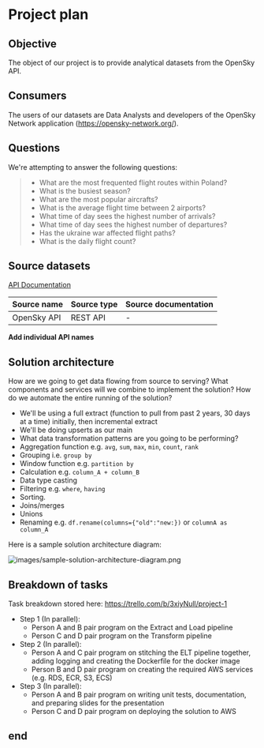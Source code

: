 # Project plan 

## Objective 
The object of our project is to provide analytical datasets from the OpenSky API.

## Consumers 
The users of our datasets are Data Analysts and developers of the OpenSky Network application (https://opensky-network.org/).

## Questions 
We're attempting to answer the following questions:

> - What are the most frequented flight routes within Poland?
> - What is the busiest season?
> - What are the most popular aircrafts?
> - What is the average flight time between 2 airports?
> - What time of day sees the highest number of arrivals?
> - What time of day sees the highest number of departures?
> - Has the ukraine war affected flight paths?
> - What is the daily flight count?


## Source datasets 
[API Documentation](https://openskynetwork.github.io/opensky-api/index.html)

| Source name | Source type | Source documentation |
| - | - | - |
| OpenSky API | REST API | - | 
**Add individual API names**

## Solution architecture
How are we going to get data flowing from source to serving? What components and services will we combine to implement the solution? How do we automate the entire running of the solution? 

- We'll be using a full extract (function to pull from past 2 years, 30 days at a time) initially, then incremental extract 
- We'll be doing upserts as our main 
- What data transformation patterns are you going to be performing?
- Aggregation function e.g. `avg`, `sum`, `max`, `min`, `count`, `rank`
- Grouping i.e. `group by`
- Window function e.g. `partition by`
- Calculation e.g. `column_A + column_B`
- Data type casting
- Filtering e.g. `where`, `having`
- Sorting.
- Joins/merges
- Unions
- Renaming e.g. `df.rename(columns={"old":"new:})` or `columnA as column_A`

Here is a sample solution architecture diagram: 

![images/sample-solution-architecture-diagram.png](images/sample-solution-architecture-diagram.png)

## Breakdown of tasks 
Task breakdown stored here: https://trello.com/b/3xiyNull/project-1

- Step 1 (In parallel):
  - Person A and B pair program on the Extract and Load pipeline
  - Person C and D pair program on the Transform pipeline
- Step 2 (In parallel):
  - Person A and C pair program on stitching the ELT pipeline together, adding logging and creating the Dockerfile for the docker image
  - Person B and D pair program on creating the required AWS services (e.g. RDS, ECR, S3, ECS)
- Step 3 (In parallel):
  - Person A and B pair program on writing unit tests, documentation, and preparing slides for the presentation
  - Person C and D pair program on deploying the solution to AWS
## end 

